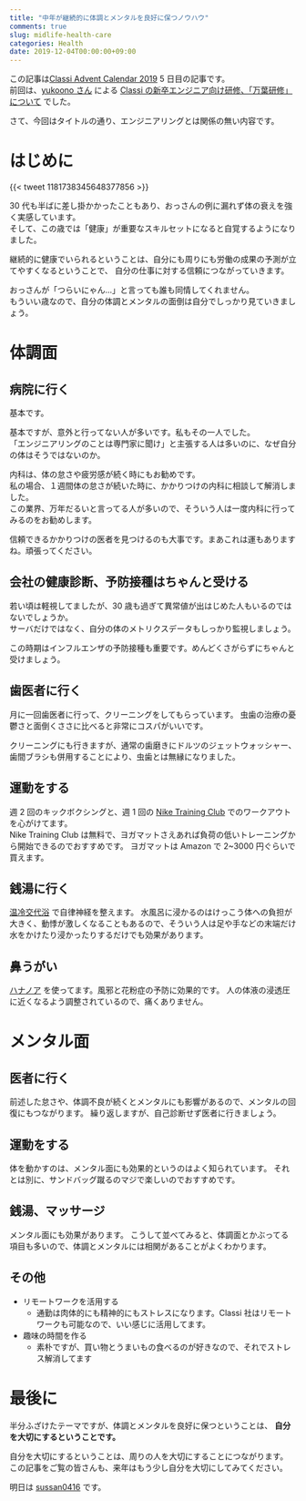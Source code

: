 ```yaml
---
title: "中年が継続的に体調とメンタルを良好に保つノウハウ"
comments: true
slug: midlife-health-care
categories: Health
date: 2019-12-04T00:00:00+09:00
---
```


この記事は[Classi Advent Calendar 2019](https://qiita.com/advent-calendar/2019/classi) 5 日目の記事です。  
前回は、[yukoono さん](https://qiita.com/yukoono) による [Classi の新卒エンジニア向け研修、「万葉研修」について](https://qiita.com/yukoono/items/f403718318abc9ba0c81) でした。

さて、今回はタイトルの通り、エンジニアリングとは関係の無い内容です。

# はじめに

{{< tweet 1181738345648377856 >}}

30 代も半ばに差し掛かかったこともあり、おっさんの例に漏れず体の衰えを強く実感しています。  
そして、この歳では「健康」が重要なスキルセットになると自覚するようになりました。

継続的に健康でいられるということは、自分にも周りにも労働の成果の予測が立てやすくなるということで、
自分の仕事に対する信頼につながっていきます。

おっさんが「つらいにゃん...」と言っても誰も同情してくれません。  
もういい歳なので、自分の体調とメンタルの面倒は自分でしっかり見ていきましょう。

# 体調面

## 病院に行く

基本です。

基本ですが、意外と行ってない人が多いです。私もその一人でした。  
「エンジニアリングのことは専門家に聞け」と主張する人は多いのに、なぜ自分の体はそうではないのか。

内科は、体の怠さや疲労感が続く時にもお勧めです。  
私の場合、１週間体の怠さが続いた時に、かかりつけの内科に相談して解消しました。  
この業界、万年だるいと言ってる人が多いので、そういう人は一度内科に行ってみるのをお勧めします。

信頼できるかかりつけの医者を見つけるのも大事です。まあこれは運もありますね。頑張ってください。

## 会社の健康診断、予防接種はちゃんと受ける

若い頃は軽視してましたが、30 歳も過ぎて異常値が出はじめた人もいるのではないでしょうか。  
サーバだけではなく、自分の体のメトリクスデータもしっかり監視しましょう。

この時期はインフルエンザの予防接種も重要です。めんどくさがらずにちゃんと受けましょう。

## 歯医者に行く

月に一回歯医者に行って、クリーニングをしてもらっています。
虫歯の治療の憂鬱さと面倒くささに比べると非常にコスパがいいです。

クリーニングにも行きますが、通常の歯磨きにドルツのジェットウォッシャー、歯間ブラシも併用することにより、虫歯とは無縁になりました。

## 運動をする

週 2 回のキックボクシングと、週 1 回の [Nike Training Club](https://www.nike.com/jp/ja_jp/c/nike-plus/training-app) でのワークアウトを心がけてます。  
Nike Training Club は無料で、ヨガマットさえあれば負荷の低いトレーニングから開始できるのでおすすめです。
ヨガマットは Amazon で 2~3000 円ぐらいで買えます。

## 銭湯に行く

[温冷交代浴](https://travel.spot-app.jp/tokyo_sento_yoppy/) で自律神経を整えます。
水風呂に浸かるのはけっこう体への負担が大きく、動悸が激しくなることもあるので、そういう人は足や手などの末端だけ水をかけたり浸かったりするだけでも効果があります。

## 鼻うがい

[ハナノア](https://www.kobayashi.co.jp/seihin/hna/) を使ってます。風邪と花粉症の予防に効果的です。
人の体液の浸透圧に近くなるよう調整されているので、痛くありません。

# メンタル面

## 医者に行く

前述した怠さや、体調不良が続くとメンタルにも影響があるので、メンタルの回復にもつながります。
繰り返しますが、自己診断せず医者に行きましょう。

## 運動をする

体を動かすのは、メンタル面にも効果的というのはよく知られています。
それとは別に、サンドバッグ蹴るのマジで楽しいのでおすすめです。

## 銭湯、マッサージ

メンタル面にも効果があります。
こうして並べてみると、体調面とかぶってる項目も多いので、体調とメンタルには相関があることがよくわかります。

## その他

- リモートワークを活用する
  - 通勤は肉体的にも精神的にもストレスになります。Classi 社はリモートワークも可能なので、いい感じに活用してます。
- 趣味の時間を作る
  - 素朴ですが、買い物とうまいもの食べるのが好きなので、それでストレス解消してます

# 最後に

半分ふざけたテーマですが、体調とメンタルを良好に保つということは、 **自分を大切にするということです。**

自分を大切にするということは、周りの人を大切にすることにつながります。  
この記事をご覧の皆さんも、来年はもう少し自分を大切にしてみてください。

明日は [sussan0416](https://qiita.com/sussan0416) です。
